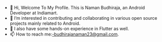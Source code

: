 - 👋 Hi, Welcome To My Profile. This is Naman Budhiraja, an Android Developer at Indiamart.
- 👀 I’m interested in contributing and collaborating in various open source projects mainly related to Android.
- 🌱 I also have some hands-on experience in Flutter as well.
- 📫 How to reach me:-budhirajanaman23@gmail.com.

<!---
naman5665/naman5665 is a ✨ special ✨ repository because its `README.md` (this file) appears on your GitHub profile.
You can click the Preview link to take a look at your changes.
--->

